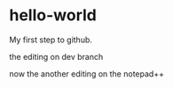 # hello-world
My first step to github.

the editing on dev branch

now the another editing on the notepad++
